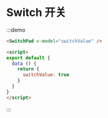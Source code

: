 # Switch 开关

:::demo
```html
<SwitchPad v-model="switchValue" />

<script>
export default {
  data () {
    return {
      switchValue: true
    }
  }
}
</script>
```
:::